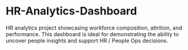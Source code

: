 # HR-Analytics-Dashboard
HR analytics project showcasing workforce composition, attrition, and performance. This dashboard is ideal for demonstrating the ability to uncover people insights and support HR / People Ops decisions.
